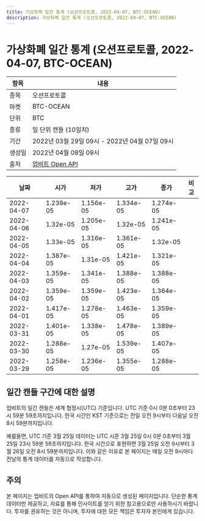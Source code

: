 ```yaml
---
title: 가상화폐 일간 통계 (오션프로토콜, 2022-04-07, BTC-OCEAN)
description: 가상화폐 일간 통계 (오션프로토콜, 2022-04-07, BTC-OCEAN)
---
```



가상화폐 일간 통계 (오션프로토콜, 2022-04-07, BTC-OCEAN)
===

|항목|내용|
|--|--|
|종목|오션프로토콜|
|마켓|BTC-OCEAN|
|단위|BTC|
|종류|일 단위 캔들 (10일치)|
|기간|2022년 03월 29일 09시 - 2022년 04월 07일 09시|
|생성일|2022년 04월 08일 09시|
|출처|[업비트 Open API](https://docs.upbit.com)|


|날짜|시가|저가|고가|종가|비고|
|--|--|--|--|--|--|
|2022-04-07|1.239e-05|1.156e-05|1.334e-05|1.274e-05|    |
|2022-04-06|1.32e-05|1.205e-05|1.32e-05|1.241e-05|    |
|2022-04-05|1.33e-05|1.316e-05|1.361e-05|1.32e-05|    |
|2022-04-04|1.387e-05|1.31e-05|1.421e-05|1.321e-05|    |
|2022-04-03|1.359e-05|1.341e-05|1.388e-05|1.388e-05|    |
|2022-04-02|1.359e-05|1.359e-05|1.423e-05|1.364e-05|    |
|2022-04-01|1.417e-05|1.278e-05|1.463e-05|1.359e-05|    |
|2022-03-31|1.401e-05|1.338e-05|1.478e-05|1.389e-05|    |
|2022-03-30|1.288e-05|1.27e-05|1.539e-05|1.407e-05|    |
|2022-03-29|1.258e-05|1.236e-05|1.355e-05|1.288e-05|    |


일간 캔들 구간에 대한 설명
---


업비트의 일간 캔들은 세계 협정시(UTC) 기준입니다. 
UTC 기준 0시 0분 0초부터 23시 59분 59초까지입니다. 
한국 시간인 KST 기준으로는 전일 오전 9시부터 다음날 오전 8시 59분까지입니다. 


예를들면, UTC 기준 3월 25일 데이터는 UTC 시준 3월 25일 0시 0분 0초부터 3월 25일 23시 59분 59초까지입니다. 
한국 시간으로 표현하면 3월 25일 오전 9시부터 3월 26일 오전 8시 59분까지입니다. 
이와 같은 이유로 본 페이지는 매일 오전 9시마다 전날의 통계 데이터를 자동으로 작성합니다. 


주의
---


본 페이지는 업비트의 Open API를 통하여 자동으로 생성된 페이지입니다. 
단순한 통계 데이터만 제공하고, 자료를 통해 인사이트를 얻기 위한 참고용으로만 사용하시기 바랍니다. 
투자를 권유하는 것은 아니며, 투자에 대한 모든 책임은 투자자 본인에게 있습니다. 
